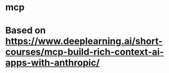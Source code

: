 # mcp
# Based on https://www.deeplearning.ai/short-courses/mcp-build-rich-context-ai-apps-with-anthropic/
